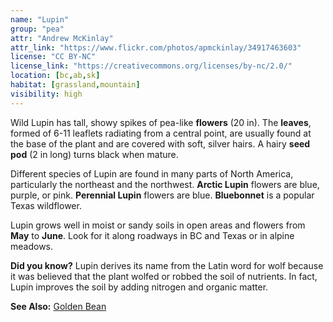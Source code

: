 ```yaml
---
name: "Lupin"
group: "pea"
attr: "Andrew McKinlay"
attr_link: "https://www.flickr.com/photos/apmckinlay/34917463603"
license: "CC BY-NC"
license_link: "https://creativecommons.org/licenses/by-nc/2.0/"
location: [bc,ab,sk]
habitat: [grassland,mountain]
visibility: high 
---
```

Wild Lupin has tall, showy spikes of pea-like **flowers** (20 in). The **leaves**, formed of 6-11 leaflets radiating from a central point, are usually found at the base of the plant and are covered with soft, silver hairs. A hairy **seed pod** (2 in long) turns black when mature.

Different species of Lupin are found in many parts of North America, particularly the northeast and the northwest. **Arctic Lupin** flowers are blue, purple, or pink. **Perennial Lupin** flowers are blue. **Bluebonnet** is a popular Texas wildflower.

Lupin grows well in moist or sandy soils in open areas and flowers from **May** to **June**. Look for it along roadways in BC and Texas or in alpine meadows.

**Did you know?** Lupin derives its name from the Latin word for wolf because it was believed that the plant wolfed or robbed the soil of nutrients. In fact, Lupin improves the soil by adding nitrogen and organic matter.

<!-- generated, do not edit -->
**See Also:**
[Golden Bean](/plants/goldbean)
